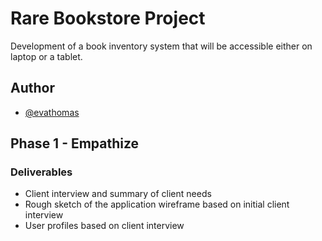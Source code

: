
# Rare Bookstore Project

Development of a book inventory system that will be accessible either on laptop or a tablet.


## Author

- [@evathomas](https://github.com/iamethomas)


## Phase 1 - Empathize

### Deliverables
- Client interview and summary of client needs
- Rough sketch of the application wireframe based on initial client interview
- User profiles based on client interview




